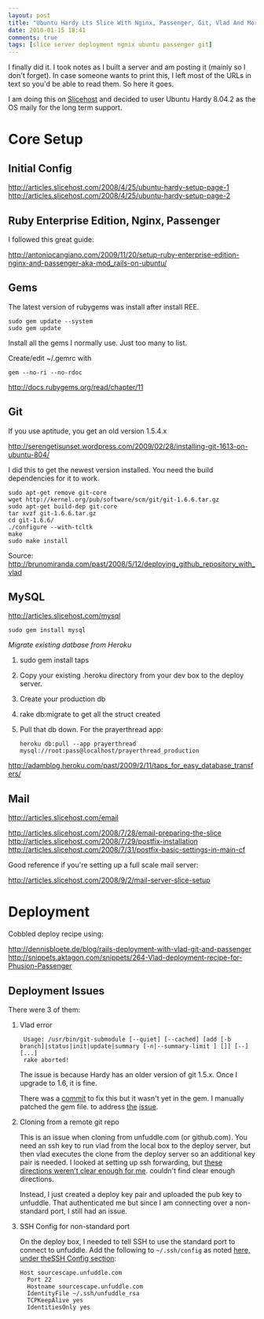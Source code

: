 ```yaml
---
layout: post
title: "Ubuntu Hardy Lts Slice With Nginx, Passenger, Git, Vlad And More!"
date: 2010-01-15 18:41
comments: true
tags: [slice server deployment ngnix ubuntu passenger git]
---
```

I finally did it. I took notes as I built a server and am posting it (mainly so I don't forget). In case someone wants to print this, I left most of the URLs in text so you'd be able to read them. So here it goes.

I am doing this on [Slicehost](http://slicehost.com) and decided to user Ubuntu Hardy 8.04.2 as the OS maily for the long term support.

Core Setup
=======

Initial Config
----------

<http://articles.slicehost.com/2008/4/25/ubuntu-hardy-setup-page-1>
<http://articles.slicehost.com/2008/4/25/ubuntu-hardy-setup-page-2>

Ruby Enterprise Edition, Nginx, Passenger
---

I followed this great guide:

<http://antoniocangiano.com/2009/11/20/setup-ruby-enterprise-edition-nginx-and-passenger-aka-mod_rails-on-ubuntu/>

Gems
---

The latest version of rubygems was install after install REE.

    sudo gem update --system
    sudo gem update

Install all the gems I normally use. Just too many to list.

Create/edit ~/.gemrc with

    gem --no-ri --no-rdoc

<http://docs.rubygems.org/read/chapter/11>

Git
---

If you use aptitude, you get an old version 1.5.4.x

<http://serengetisunset.wordpress.com/2009/02/28/installing-git-1613-on-ubuntu-804/>

I did this to get the newest version installed. You need the build dependencies for it to work.

    sudo apt-get remove git-core
    wget http://kernel.org/pub/software/scm/git/git-1.6.6.tar.gz
    sudo apt-get build-dep git-core
    tar xvzf git-1.6.6.tar.gz
    cd git-1.6.6/
    ./configure --with-tcltk
    make
    sudo make install
    
Source: <http://brunomiranda.com/past/2008/5/12/deploying_github_repository_with_vlad>

MySQL
----

<http://articles.slicehost.com/mysql>

    sudo gem install mysql

*Migrate existing datbase from Heroku*

1.  sudo gem install taps
2.  Copy your existing .heroku directory from your dev box to the deploy server.
3.  Create your production db
4.  rake db:migrate to get all the struct created
5.  Pull that db down. For the prayerthread app:

        heroku db:pull --app prayerthread mysql://root:pass@localhost/prayerthread_production

<http://adamblog.heroku.com/past/2009/2/11/taps_for_easy_database_transfers/>

Mail
----

<http://articles.slicehost.com/email>

<http://articles.slicehost.com/2008/7/28/email-preparing-the-slice>
<http://articles.slicehost.com/2008/7/29/postfix-installation>
<http://articles.slicehost.com/2008/7/31/postfix-basic-settings-in-main-cf>

Good reference if you're setting up a full scale mail server:

<http://articles.slicehost.com/2008/9/2/mail-server-slice-setup>

Deployment
==========

Cobbled deploy recipe using:

<http://dennisbloete.de/blog/rails-deployment-with-vlad-git-and-passenger>
<http://snippets.aktagon.com/snippets/264-Vlad-deployment-recipe-for-Phusion-Passenger>

Deployment Issues
-----------------

There were 3 of them:

1.  Vlad error

         Usage: /usr/bin/git-submodule [--quiet] [--cached] [add [-b branch]|status|init|update|summary [-n|--summary-limit ] []] [--] [...]
         rake aborted!

    The issue is because Hardy has an older version of git 1.5.x. Once I upgrade to 1.6, it is fine.

    There was a [commit](http://github.com/jbarnette/vlad-git/commit/f6f98fd994a12848b619fd5a82df355b348ac69b)
    to fix this but it wasn't yet in the gem. 
    I manually patched the gem file. to address 
    [the](http://github.com/jbarnette/vlad-git/issues#issue/1)
    [issue](http://github.com/jbarnette/vlad-git/issues#issue/2).

2.  Cloning from a remote git repo

    This is an issue when cloning from unfuddle.com (or github.com). You need 
    an ssh key to run vlad from the local box to the deploy server, but then vlad 
    executes the clone from the deploy server so an additional key pair is needed.
    I looked at setting up ssh forwarding, but [these directions weren't clear enough
    for me](http://jordanelver.co.uk/articles/2008/07/10/rails-deployment-with-git-vlad-and-ssh-agent-forwarding/).
    couldn't find clear enough directions.

    Instead, I just created a deploy key pair and uploaded the pub key to unfuddle. That
    authenticated me but since I am connecting over a non-standard port, I still had an issue.
    
3.  SSH Config for non-standard port
  
    On the deploy box, I needed to tell SSH to use the standard port to connect to unfuddle.
    Add the following to `~/.ssh/config` as noted [here, under theSSH Config section](http://github.com/guides/addressing-authentication-problems-with-ssh):
    
        Host sourcescape.unfuddle.com
          Port 22
          Hostname sourcescape.unfuddle.com
          IdentityFile ~/.ssh/unfuddle_rsa
          TCPKeepAlive yes
          IdentitiesOnly yes
